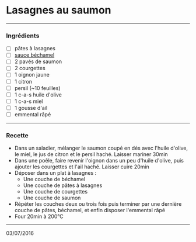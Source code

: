 # Lasagnes au saumon

---

### Ingrédients

- [ ] pâtes à lasagnes
- [ ] [sauce béchamel](./bechamel.md)
- [ ] 2 pavés de saumon
- [ ] 2 courgettes
- [ ] 1 oignon jaune
- [ ] 1 citron
- [ ] persil (~10 feuilles)
- [ ] 1 c-a-s huile d'olive
- [ ] 1 c-a-s miel
- [ ] 1 gousse d'ail
- [ ] emmental râpé

---

### Recette

- Dans un saladier, mélanger le saumon coupé en dés avec l'huile d'olive, le miel, le jus de citron et le persil haché. Laisser mariner 30min
- Dans une poêle, faire revenir l'oignon dans un peu d'huile d'olive, puis ajouter les courgettes et l'ail haché. Laisser cuire 20min
- Déposer dans un plat à lasagnes :
  - Une couche de béchamel
  - Une couche de pâtes à lasagnes
  - Une couche de courgettes
  - Une couche de saumon
- Répéter les couches deux ou trois fois puis terminer par une dernière couche de pâtes, béchamel, et enfin disposer l'emmental râpé
- Four 20min à 200°C

---

03/07/2016
